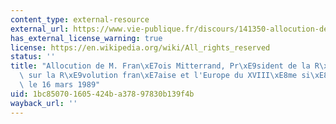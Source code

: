 ```yaml
---
content_type: external-resource
external_url: https://www.vie-publique.fr/discours/141350-allocution-de-m-francois-mitterrand-president-de-la-republique-sur-la
has_external_license_warning: true
license: https://en.wikipedia.org/wiki/All_rights_reserved
status: ''
title: "Allocution de M. Fran\xE7ois Mitterrand, Pr\xE9sident de la R\xE9publique,\
  \ sur la R\xE9volution fran\xE7aise et l'Europe du XVIII\xE8me si\xE8cle, Paris\
  \ le 16 mars 1989"
uid: 1bc85070-1605-424b-a378-97830b139f4b
wayback_url: ''
---
```

